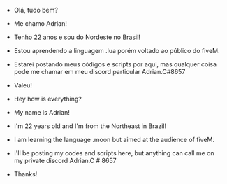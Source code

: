 - Olá, tudo bem?
- Me chamo Adrian!
- Tenho 22 anos e sou do Nordeste no Brasil!
- Estou aprendendo a linguagem .lua porém voltado ao público do fiveM.
- Estarei postando meus códigos e scripts por aqui, mas qualquer coisa pode me chamar em meu discord particular Adrian.C#8657
- Valeu!

- Hey how is everything?
- My name is Adrian!
- I'm 22 years old and I'm from the Northeast in Brazil!
- I am learning the language .moon but aimed at the audience of fiveM.
- I'll be posting my codes and scripts here, but anything can call me on my private discord Adrian.C # 8657
- Thanks!

